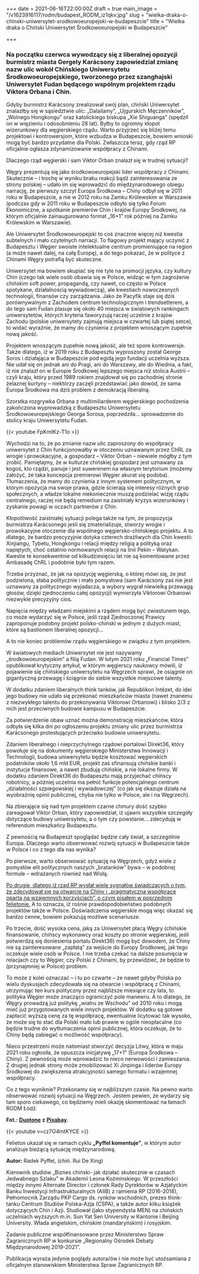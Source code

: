 +++
date = 2021-06-16T22:00:00Z
draft = true
main_image = "/v1623916117/rodm/budapest_RODM_iz1qkv.jpg"
slug = "wielka-draka-o-chinski-uniwersytet-srodkowoeuropejski-w-budapeszcie"
title = "Wielka draka o Chiński Uniwersytet Środkowoeuropejski w Budapeszcie"

+++
### **Na początku czerwca wywodzący się z liberalnej opozycji burmistrz miasta Gergely Karácsony zapowiedział zmianę nazw ulic wokół Chińskiego Uniwersytetu Środkowoeuropejskiego, tworzonego przez szanghajski Uniwersytet Fudan będącego wspólnym projektem rządu Viktora Orbana i Chin.**

Gdyby burmistrz Karácsony zrealizował swój plan, chiński Uniwersytet znalazłby się w sąsiedztwie ulic: „Dalailamy”, „Ujgurskich Męczenników”, „Wolnego Hongkongu” oraz katolickiego biskupa „Xie Shiguanga” (spędził on w więzieniu i odosobnieniu 28 lat). Byłby to ogromny kłopot wizerunkowy dla węgierskiego rządu. Warto przyjrzeć się bliżej temu projektowi i kontrowersjom, które wzbudza w Budapeszcie, bowiem wnioski mogą być bardzo przydatne dla Polski. Zwłaszcza teraz, gdy rząd RP oficjalnie ogłasza zdynamizowanie współpracy z Chinami.

Dlaczego rząd węgierski i sam Viktor Orban znalazł się w trudnej sytuacji?

Węgry prezentują się jako środkowoeuropejski lider współpracy z Chinami. Skutecznie – i trochę w wyniku braku reakcji bądź zainteresowania ze strony polskiej – udało im się wprowadzić do międzynarodowego obiegu narrację, że pierwszy szczyt Europa Środkowa – Chiny odbył się w 2011 roku w Budapeszcie, a nie w 2012 roku na Zamku Królewskim w Warszawie (podczas gdy w 2011 roku w Budapeszcie odbyło się tylko Forum Ekonomiczne, a spotkanie premierów Chin i krajów Europy Środkowej, na którym oficjalnie zainaugurowano format „16+1” rok później na Zamku Królewskim w Warszawie).

Ale Uniwersytet Środkowoeuropejski to coś znacznie więcej niż kwestia subtelnych i mało czytelnych narracji. To flagowy projekt mający uczynić z Budapesztu i Węgier swoiste intelektualne centrum promieniujące na region (a może nawet dalej, na całą Europę), a do tego pokazać, że w polityce z Chinami Węgry potrafią być skuteczne.

Uniwersytet ma bowiem skupiać się nie tyle na promocji języka, czy kultury Chin (czego tak wiele osób obawia się w Polsce, widząc w tym zagrożenie chińskim soft power, propagandą, czy nawet, co często w Polsce spotykane, działalnością wywiadowczą), ale kwestiach nowoczesnych technologii, finansów czy zarządzania. Jako że Pacyfik staje się dziś porównywalnym z Zachodem centrum technologicznym i trendsetterem, a do tego sam Fudan plasuje się około 40 miejsca w światowych rankingach uniwersytetów, których kryteria faworyzują raczej uczelnie z krajów Zachodu (polskie uniwersytety zajmują miejsca w czwartej lub piątej setce), to widać wyraźnie, że mamy do czynienia z projektem wnoszącym zupełnie nową jakość.

Projektem wnoszącym zupełnie nową jakość, ale też spore kontrowersje. Także dlatego, iż w 2019 roku z Budapesztu wyproszony został George Soros i działająca w Budapeszcie pod egidą jego fundacji uczelnia wyższa. Nie udał się on jednak ani do Pragi, ani do Warszawy, ale do Wiednia, a fakt, iż nie znalazł on w Europie Środkowej lepszego miejsca niż stolica Austrii – czyli kraju, który przed 1989 rokiem znajdował się po zachodniej stronie żelaznej kurtyny – niektórzy zaczęli przedstawiać jako dowód, że sama Europa Środkowa ma dziś problem z demokracją liberalną.

Szorstka rozgrywka Orbana z multimiliarderem węgierskiego pochodzenia zakończona wyprowadzką z Budapesztu Uniwersytetu Środkowoeuropejskiego Georga Sorosa, poprzedziła… sprowadzenie do stolicy kraju Uniwersytetu Fudan.

{{< youtube FpKmtKz-T1o >}}

Wychodzi na to, że po zmianie nazw ulic zaproszony do współpracy uniwersytet z Chin funkcjonowałby w otoczeniu uznawanym przez ChRL za wrogie i prowokacyjne, a gospodarz – Viktor Orban – niewiele mógłby z tym zrobić. Pamiętajmy, że w kulturze chińskiej gospodarz jest uznawany za kogoś, kto rządzi, panuje i jest suwerenem na własnym terytorium (możemy założyć, że taka koncepcja premierowi Węgier akurat się podoba). Tłumaczenia, że mamy do czynienia z innym systemem politycznym, w którym opozycja ma swoje prawa, gdzie ścierają się interesy różnych grup społecznych, a władze lokalne niekoniecznie muszą podzielać wizję rządu centralnego, raczej nie będą remedium na zaistniały kryzys wizerunkowy i zyskanie powagi w oczach partnerów z Chin.

Kłopotliwość zaistniałej sytuacji polega także na tym, że propozycja burmistrza Karácsonego jeśli się zmaterializuje, stworzy wrogie i prowokacyjne otoczenie dla wspólnego węgiersko-chińskiego projektu. A to dlatego, że bardzo precyzyjnie dotyka czterech drażliwych dla Chin kwestii: Xinjiangu, Tybetu, Hongkongu i relacji między religią a polityką oraz napiętych, choć ostatnio normowanych relacji na linii Pekin – Watykan. Kwestie te konsekwentnie od kilkudziesięciu lat nie są komentowane przez Ambasadę ChRL i podobnie było tym razem.

Trzeba przyznać, że jak na opozycję węgierską, o której mówi się, że jest podzielona, słaba politycznie i mało pomysłowa (sam Karácsony zaś nie jest uznawany za politycznego wyjadacza, a wybory wygrał niewielką przewagą głosów, dzięki zjednoczeniu całej opozycji) wymierzyła Viktorowi Orbanowi niezwykle precyzyjny cios.

Napięcia między władzami miejskimi a rządem mogą być zwiastunem tego, co może wydarzyć się w Polsce, jeśli rząd Zjednoczonej Prawicy zaproponuje podobny projekt polsko-chiński w jednym z dużych miast, które są bastionem liberalnej opozycji…

A to nie koniec problemów rządu węgierskiego w związku z tym projektem.

W światowych mediach Uniwersytet nie jest nazywamy „środkowoeuropejskim” a filią Fudan. W lutym 2021 roku „Financial Times” opublikował krytyczny artykuł, w którym węgierscy naukowcy mówili, iż pojawienie się chińskiego uniwersytetu na Węgrzech sprawi, że osiągnie on gigantyczną przewagę i ściągnie do siebie wszystkie miejscowe talenty.

W dodatku zdaniem liberalnych think tanków, jak Republikon Intézet, do idei jego budowy nie udało się przekonać mieszkańców miasta (nawet znanemu z niezwykłego talentu do przekonywania Viktorowi Orbanowi) i blisko 2/3 z nich jest przeciwnych budowie kampusu w Budapeszcie.

Za potwierdzenie obaw uznać można demonstrację mieszkańców, która odbyła się kilka dni po ogłoszeniu projektu zmiany ulic przez burmistrza Karácsonego protestujących przeciwko budowie uniwersytetu.

Zdaniem liberalnego i nieprzychylnego rządowi portalowi Direkt36, który powołuje się na dokumenty węgierskiego Ministerstwa Innowacji i Technologii, budowa uniwersytetu będzie kosztować węgierskich podatników około 1,6 mld EUR, projekt zaś sfinansują chińskie banki i instytucje finansowe, a nawet zbudują chińskie, a nie lokalne firmy. W dodatku zdaniem Direkt36 do Budapesztu mają przyjechać chińscy robotnicy, a później uczelnia ma pełnić funkcje potencjalnego centrum „działalności szpiegowskiej i wywiadowczej” (co jak się okazuje działa na wyobraźnię opinii publicznej, chyba nie tylko w Polsce, ale i na Węgrzech).

Na zbierające się nad tym projektem czarne chmury dość szybko zareagował Viktor Orban, który zapowiedział, iż ujawni wszystkie szczegóły dotyczące budowy uniwersytetu, a o tym czy powstanie… zdecydują w referendum mieszkańcy Budapesztu.

Z pewnością na Budapeszt spoglądać będzie cały świat, a szczególnie Europa. Dlaczego warto obserwować rozwój sytuacji w Budapeszcie także w Polsce i co z tego dla nas wynika?

Po pierwsze, warto obserwować sytuację na Węgrzech, gdyż wiele z pomysłów elit politycznych naszych „bratanków” bywa – w podobnej formule – wdrażanych również nad Wisłą.

[Po drugie, dlatego iż rząd RP wysłał wiele sygnałów świadczących o tym, że zdecydował się na otwarcie na Chiny i „pragmatyczną współpracę opartą na wzajemnych korzyściach”, o czym pisałem w poprzednim felietonie.](https://www.rodm-lodz.pl/aktualnosci/szef-polskiej-dyplomacji-w-pekinie-echa-wizyty/ "https://www.rodm-lodz.pl/aktualnosci/szef-polskiej-dyplomacji-w-pekinie-echa-wizyty/") A to oznacza, iż rośnie prawdopodobieństwo podobnych projektów także w Polsce. Doświadczenia węgierskie mogą więc okazać się bardzo cenne, bowiem pokazują możliwe scenariusze.

Po trzecie, dość wysoka cena, jaką za Uniwersytet płacą Węgry (chińskie finansowanie, chińscy wykonawcy oraz koszty po stronie węgierskiej, jeśli potwierdzą się doniesienia portalu Direkt36) mogą być dowodem, że Chiny nie są zainteresowane „zapłatą” za wejście do Europy Środkowej, jak tego oczekuje wiele osób w Polsce. I nie trzeba czekać na dalsze posunięcia w relacjach czy to Węgier, czy Polski z Chinami, by przewidzieć, że będzie to (przynajmniej w Polsce) problem.

To może z kolei oznaczać – i tu po czwarte – że nawet gdyby Polska po wielu dyskusjach zdecydowała się na otwarcie i współpracę z Chinami, utrzymując ten kurs polityczny przez najbliższe miesiące czy lata, to polityka Węgier może znacząco ograniczyć pole manewru. A to dlatego, że Węgry prowadzą już politykę „wiatru ze Wschodu” od 2010 roku i mogą mieć już przygotowanych wiele innych projektów. W dodatku są gotowe zapłacić wyższą cenę za tę współpracę, ewentualnie licytować tak wysoko, że może się to stać dla Polski mało lub prawie w ogóle nieopłacalne (co będzie trudne do wytłumaczenia opinii publicznej, która oczekuje, że to Chiny będą zabiegać o możliwość współpracy).

Nieco przestrzeni może natomiast stworzyć decyzja Litwy, która w maju 2021 roku ogłosiła, że opuszcza inicjatywę „17+1” (Europa Środkowa – Chiny). Z pewnością może wprowadzić to nieco nerwowości i zamieszania. Z drugiej jednak strony może zmobilizować Xi Jinpinga i liderów Europy Środkowej do zwiększenia atrakcyjności samego formatu i wzajemnej współpracy.

Co z tego wyniknie? Przekonamy się w najbliższym czasie. Na pewno warto obserwować rozwój sytuacji na Węgrzech. Jestem pewien, że wydarzy się tam sporo ciekawego, co będziemy mieli okazję skomentować na łamach RODM Łódź.

**Fot.:** [**Duotone**](https://pixabay.com/pl/photos/budapest-parlament-w%c4%99gry-3623477/ "https://pixabay.com/pl/photos/budapest-parlament-w%c4%99gry-3623477/") **z** [**Pixabay**](https://pixabay.com/pl/ "https://pixabay.com/pl/")**.** 

{{< youtube v=cz7O4mtKYCE >}}

Felieton ukazał się w ramach cyklu **„Pyffel komentuje”**, w którym autor analizuje bieżącą sytuację międzynarodową.

**Autor:** Radek Pyffel, (chiń. Rui De Xing)

Kierownik studiów „Biznes chiński- jak działać skutecznie w czasach Jedwabnego Szlaku” w Akademii Leona Koźminskiego. W przeszłości między innymi Alternate Director i członek Rady Dyrektorów w Azjatyckim Banku Inwestycji Infrastrukturalnych (AIIB) z ramienia RP (2016-2018), Pełnomocnik Zarządu PKP Cargo ds. rynków wschodnich, prezes think-tanku Centrum Studiów Polska-Azja (CSPA), a także autor kilku książek dotyczących Chin i Azji. Studiował (jako stypendysta MEN) na chińskich uczelniach wyższych m.in. Sun Yat Sen University w Kantonie i Beijing University. Włada angielskim, chińskim (mandaryńskim) i rosyjskim.

Zadanie publiczne współfinansowane przez Ministerstwo Spraw Zagranicznych RP w konkursie „Regionalny Ośrodek Debaty Międzynarodowej 2019-2021”.

Publikacja wyraża jedynie poglądy autora/ów i nie może być utożsamiana z oficjalnym stanowiskiem Ministerstwa Spraw Zagranicznych RP.